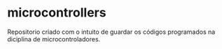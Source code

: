 # microcontrollers
Repositorio criado com o intuito de guardar os códigos programados na diciplina de microcontroladores.
